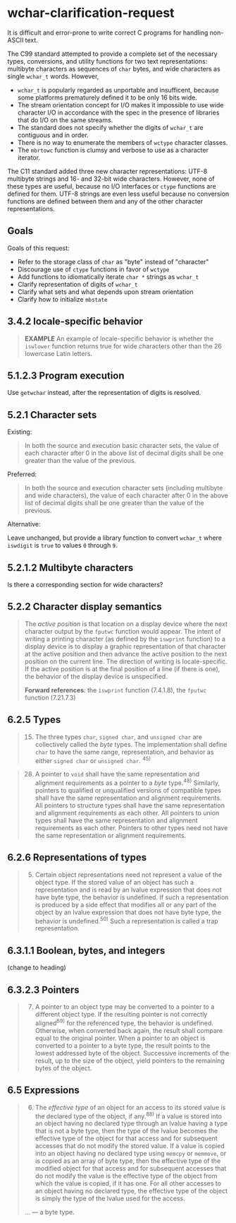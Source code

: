 wchar-clarification-request
===========================

It is difficult and error-prone to write correct C programs for handling non-ASCII text.

The C99 standard attempted to provide a complete set of the necessary types, conversions, and utility functions for two text representations: multibyte characters as sequences of `char` bytes, and wide characters as single `wchar_t` words. However,

* `wchar_t` is popularly regarded as unportable and insufficent, because some platforms prematurely defined it to be only 16 bits wide.
* The stream orientation concept for I/O makes it impossible to use wide character I/O in accordance with the spec in the presence of libraries that do I/O on the same streams.
* The standard does not specify whether the digits of `wchar_t` are contiguous and in order.
* There is no way to enumerate the members of `wctype` character classes.
* The `mbrtowc` function is clumsy and verbose to use as a character iterator.

The C11 standard added three new character representations: UTF-8 multibyte strings and 16- and 32-bit wide characters. However, none of these types are useful, because no I/O interfaces or `ctype` functions are defined for them. UTF-8 strings are even less useful because no conversion functions are defined between them and any of the other character representations.

## Goals

Goals of this request:

* Refer to the storage class of `char` as "byte" instead of "character"
* Discourage use of `ctype` functions in favor of `wctype`
* Add functions to idiomatically iterate `char *` strings as `wchar_t`
* Clarify representation of digits of `wchar_t`
* Clarify what sets and what depends upon stream orientation
* Clarify how to initialize `mbstate`

## 3.4.2 locale-specific behavior

> **EXAMPLE** An example of locale-specific behavior is whether the `iswlower` function returns true for wide characters other than the 26 lowercase Latin letters.

## 5.1.2.3 Program execution

Use `getwchar` instead, after the representation of digits is resolved.

## 5.2.1 Character sets

Existing:

> In both the source and execution basic character sets, the value of each character after 0 in the above list of decimal digits shall be one greater than the value of the previous.

Preferred:

> In both the source and execution character sets (including multibyte and wide characters), the value of each character after 0 in the above list of decimal digits shall be one greater than the value of the previous.

Alternative:

Leave unchanged, but provide a library function to convert `wchar_t` where `iswdigit` is `true` to values `0` through `9`.

## 5.2.1.2 Multibyte characters

Is there a corresponding section for wide characters?

## 5.2.2 Character display semantics

> The *active position* is that location on a display device where the next character output by the `fputwc` function would appear. The intent of writing a printing character (as defined by the `iswprint` function) to a display device is to display a graphic representation of that character at the active position and then advance the active position to the next position on the current line. The direction of writing is locale-specific. If the active position is at the final position of a line (if there is one), the behavior of the display device is unspecified.
>
> **Forward references**: the `iswprint` function (7.4.1.8), the `fputwc` function (7.21.7.3)

## 6.2.5 Types

> 15. The three types `char`, `signed char`, and `unsigned char` are collectively called the *byte* types. The implementation shall define `char` to have the same range, representation, and behavior as either `signed char` or `unsigned char`. <sup>45)</sup>

> 28. A pointer to `void` shall have the same representation and alignment requirements as a pointer to a *byte* type.<sup>48)</sup> Similarly, pointers to qualified or unqualified versions of compatible types shall have the same representation and alignment requirements. All pointers to structure types shall have the same representation and alignment requirements as each other. All pointers to union types shall have the same representation and alignment requirements as each other. Pointers to other types need not have the same representation or alignment requirements.

## 6.2.6 Representations of types

> 5. Certain object representations need not represent a value of the object type. If the stored value of an object has such a representation and is read by an lvalue expression that does not have byte type, the behavior is undefined. If such a representation is produced by a side effect that modifies all or any part of the object by an lvalue expression that does not have byte type, the behavior is undefined.<sup>50)</sup> Such a representation is called a trap representation.

## 6.3.1.1 Boolean, bytes, and integers

(change to heading)

## 6.3.2.3 Pointers

> 7. A pointer to an object type may be converted to a pointer to a different object type. If the resulting pointer is not correctly aligned<sup>69)</sup> for the referenced type, the behavior is undefined. Otherwise, when converted back again, the result shall compare equal to the original pointer. When a pointer to an object is converted to a pointer to a byte type, the result points to the lowest addressed byte of the object. Successive increments of the result, up to the size of the object, yield pointers to the remaining bytes of the object.

## 6.5 Expressions

> 6. The *effective type* of an object for an access to its stored value is the declared type of the object, if any.<sup>88)</sup> If a value is stored into an object having no declared type through an lvalue having a type that is not a byte type, then the type of the lvalue becomes the effective type of the object for that access and for subsequent accesses that do not modify the stored value. If a value is copied into an object having no declared type using `memcpy` or `memmove`, or is copied as an array of byte type, then the effective type of the modified object for that access and for subsequent accesses that do not modify the value is the effective type of the object from which the value is copied, if it has one. For all other accesses to an object having no declared type, the effective type of the object is simply the type of the lvalue used for the access.
>
> …
> — a byte type.
